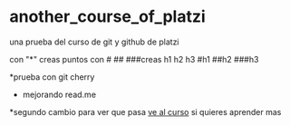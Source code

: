 # another_course_of_platzi

una prueba del curso de git y github de platzi

con "*" creas puntos
con # ## ###creas h1 h2 h3
#h1
##h2
###h3

*prueba con git cherry
* mejorando read.me

*segundo cambio para ver que pasa
[ve al curso](https://platzi.com/clases/1557-git-github/19977-readmemd-es-una-excelente-practica/ "ve al curso") si quieres aprender mas